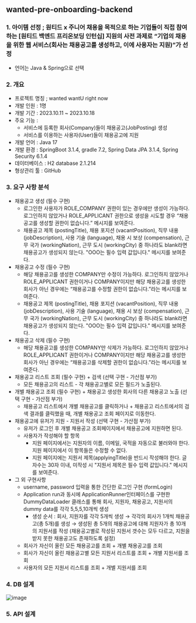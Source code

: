 ## wanted-pre-onboarding-backend

### 1. 아이템 선정 ; 원티드 x 주니어 채용을 목적으로 하는 기업들이 직접 참여하는 [원티드 백엔드 프리온보딩 인턴십] 지원의 사전 과제로 “기업의 채용을 위한 웹 서비스(회사는 채용공고를 생성하고, 이에 사용자는 지원)”가 선정
- 언어는 Java & Spring으로 선택

### 2. 개요

- 프로젝트 명칭 ; wanted wantU right now
- 개발 인원 : 1명
- 개발 기간 : 2023.10.11 ~ 2023.10.18
- 주요 기능 :
    - 서비스에 등록한 회사(Company)들이 채용공고(JobPosting) 생성
    - 서비스를 이용하는 사용자(User)들이 채용공고에 지원
- 개발 언어 : Java 17
- 개발 환경 : SpringBoot 3.1.4, gradle 7.2, Spring Data JPA 3.1.4, Spring Security 6.1.4
- 데이터베이스 : H2 database 2.1.214
- 형상관리 툴 : GitHub

### 3. 요구 사항 분석

- 채용공고 생성 (필수 구현)
    - 로그인한 사용자가 ROLE_COMPANY 권한이 있는 경우에만 생성이 가능하다. 로그인하지 않았거나 ROLE_APPLICANT 권한으로 생성을 시도할 경우 “채용공고를 생성할 권한이 없습니다.” 메시지를 보여준다.
    - 채용공고 제목 (postingTitle), 채용 포지션 (vacantPosition), 직무 내용 (jobDescription), 사용 기술 (language), 채용 시 보상 (compensation), 근무 국가 (workingNation), 근무 도시 (workingCity) 중 하나라도 blank라면 채용공고가 생성되지 않는다. "OOO는 필수 입력 값입니다." 메시지를 보여준다.
- 채용공고 수정 (필수 구현)
    - 해당 채용공고를 생성한 COMPANY만 수정이 가능하다. 로그인하지 않았거나 ROLE_APPLICANT 권한이거나 COMPANY이지만 해당 채용공고를 생성한 회사가 아닌 경우에는 “채용공고를 수정할 권한이 없습니다.”라는 메시지를 보여준다.
    - 채용공고 제목 (postingTitle), 채용 포지션 (vacantPosition), 직무 내용 (jobDescription), 사용 기술 (language), 채용 시 보상 (compensation), 근무 국가 (workingNation), 근무 도시 (workingCity) 중 하나라도 blank라면 채용공고가 생성되지 않는다. "OOO는 필수 입력 값입니다." 메시지를 보여준다.
- 채용공고 삭제 (필수 구현)
    - 해당 채용공고를 생성한 COMPANY만 삭제가 가능하다. 로그인하지 않았거나 ROLE_APPLICANT 권한이거나 COMPANY이지만 해당 채용공고를 생성한 회사가 아닌 경우에는 “채용공고를 삭제할 권한이 없습니다.”라는 메시지를 보여준다.
- 채용공고 리스트 조회 (필수 구현) + 검색 (선택 구현 - 가산점 부가)
    - 모든 채용공고의 리스트 - 각 채용공고별로 모든 필드가 노출된다.
- 개별 채용공고 조회 (필수 구현) + 채용공고 생성한 회사의 다른 채용공고 노출 (선택 구현 - 가산점 부가)
    - 채용공고 리스트에서 개별 채용공고를 클릭하거나 + 채용공고 리스트에서의 검색 결과를 클릭했을 때, 개별 채용공고 조회 페이지로 이동한다.
- 채용공고에 유저가 지원 - 지원서 작성 (선택 구현 - 가산점 부가)
    - 유저가 로그인 후 개별 채용공고 조회페이지에서 채용공고에 지원하면 된다.
    - 사용자가 작성해야 할 항목
        - 지원 페이지에서는 지원자의 이름, 이메일, 국적을 자동으로 불러와야 한다. 지원 페이지에서 이 항목들은 수정할 수 없다.
        - 지원 페이지에는 지원서 제목(applyingTitle)을 반드시 작성해야 한다. 글자수는 30자 이내, 미작성 시 "지원서 제목은 필수 입력 값입니다." 메시지를 보여준다.
- 그 외 구현사항
    - username, password 입력을 통한 간단한 로그인 구현 (formLogin)
    - Application run과 동시에 ApplicationRunner인터페이스를 구현한 DummyDataLoader 클래스를 통해 회사, 지원자, 채용공고, 지원서의 dummy data를 각각 5,5,5,10개씩 생성
        - 생성 순서 : 회사, 지원자를 각각 5개씩 생성 → 각각의 회사가 1개씩 채용공고(총 5개)를 생성 → 생성된 총 5개의 채용공고에 대해 지원자가 총 10개의 지원서를 작성 (채용공고별로 작성된 지원서 갯수는 모두 다르고, 지원을 받지 못한 채용공고도 존재하도록 설정)
    - 회사가 자신이 올린 모든 채용공고를 조회 + 개별 채용공고를 조회
    - 회사가 자신이 올린 채용공고별 모든 지원서 리스트를 조회 + 개별 지원서를 조회
    - 사용자의 모든 지원서 리스트를 조회 + 개별 지원서를 조회

### 4. DB 설계

![image](https://github.com/upqnu/wanted-pre-onboarding-backend/assets/101033614/783a4501-2457-4a1c-9745-8e0823e83750)

### 5. API 설계
